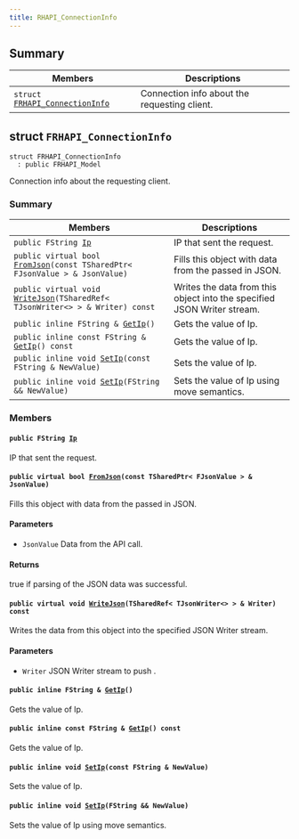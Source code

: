 ```yaml
---
title: RHAPI_ConnectionInfo
---
```


## Summary

 Members                        | Descriptions                                
--------------------------------|---------------------------------------------
`struct `[`FRHAPI_ConnectionInfo`](#structFRHAPI__ConnectionInfo) | Connection info about the requesting client.

## struct `FRHAPI_ConnectionInfo` <a id="structFRHAPI__ConnectionInfo"></a>

```
struct FRHAPI_ConnectionInfo
  : public FRHAPI_Model
```

Connection info about the requesting client.

### Summary

 Members                        | Descriptions                                
--------------------------------|---------------------------------------------
`public FString `[`Ip`](#structFRHAPI__ConnectionInfo_1a77c50f9776e44b93e60bf4b8c5e2c3b6) | IP that sent the request.
`public virtual bool `[`FromJson`](#structFRHAPI__ConnectionInfo_1a7a97518174b88d40de444e69caccd7b5)`(const TSharedPtr< FJsonValue > & JsonValue)` | Fills this object with data from the passed in JSON.
`public virtual void `[`WriteJson`](#structFRHAPI__ConnectionInfo_1aec514341f0d2a170773f8ee93f34cc07)`(TSharedRef< TJsonWriter<> > & Writer) const` | Writes the data from this object into the specified JSON Writer stream.
`public inline FString & `[`GetIp`](#structFRHAPI__ConnectionInfo_1a689733d01e17358c7c337d73bf7960d1)`()` | Gets the value of Ip.
`public inline const FString & `[`GetIp`](#structFRHAPI__ConnectionInfo_1a1c1f4b18ee2ab28ca3cc9a92969281f3)`() const` | Gets the value of Ip.
`public inline void `[`SetIp`](#structFRHAPI__ConnectionInfo_1acb1790c26e5fbd79624f96465738f064)`(const FString & NewValue)` | Sets the value of Ip.
`public inline void `[`SetIp`](#structFRHAPI__ConnectionInfo_1a88e597b9901f485cbda8ebb5272ecf82)`(FString && NewValue)` | Sets the value of Ip using move semantics.

### Members

#### `public FString `[`Ip`](#structFRHAPI__ConnectionInfo_1a77c50f9776e44b93e60bf4b8c5e2c3b6) <a id="structFRHAPI__ConnectionInfo_1a77c50f9776e44b93e60bf4b8c5e2c3b6"></a>

IP that sent the request.

#### `public virtual bool `[`FromJson`](#structFRHAPI__ConnectionInfo_1a7a97518174b88d40de444e69caccd7b5)`(const TSharedPtr< FJsonValue > & JsonValue)` <a id="structFRHAPI__ConnectionInfo_1a7a97518174b88d40de444e69caccd7b5"></a>

Fills this object with data from the passed in JSON.

#### Parameters
* `JsonValue` Data from the API call.

#### Returns
true if parsing of the JSON data was successful.

#### `public virtual void `[`WriteJson`](#structFRHAPI__ConnectionInfo_1aec514341f0d2a170773f8ee93f34cc07)`(TSharedRef< TJsonWriter<> > & Writer) const` <a id="structFRHAPI__ConnectionInfo_1aec514341f0d2a170773f8ee93f34cc07"></a>

Writes the data from this object into the specified JSON Writer stream.

#### Parameters
* `Writer` JSON Writer stream to push .

#### `public inline FString & `[`GetIp`](#structFRHAPI__ConnectionInfo_1a689733d01e17358c7c337d73bf7960d1)`()` <a id="structFRHAPI__ConnectionInfo_1a689733d01e17358c7c337d73bf7960d1"></a>

Gets the value of Ip.

#### `public inline const FString & `[`GetIp`](#structFRHAPI__ConnectionInfo_1a1c1f4b18ee2ab28ca3cc9a92969281f3)`() const` <a id="structFRHAPI__ConnectionInfo_1a1c1f4b18ee2ab28ca3cc9a92969281f3"></a>

Gets the value of Ip.

#### `public inline void `[`SetIp`](#structFRHAPI__ConnectionInfo_1acb1790c26e5fbd79624f96465738f064)`(const FString & NewValue)` <a id="structFRHAPI__ConnectionInfo_1acb1790c26e5fbd79624f96465738f064"></a>

Sets the value of Ip.

#### `public inline void `[`SetIp`](#structFRHAPI__ConnectionInfo_1a88e597b9901f485cbda8ebb5272ecf82)`(FString && NewValue)` <a id="structFRHAPI__ConnectionInfo_1a88e597b9901f485cbda8ebb5272ecf82"></a>

Sets the value of Ip using move semantics.

